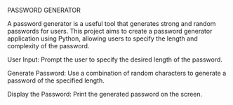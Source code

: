 PASSWORD GENERATOR

A password generator is a useful tool that generates strong and
random passwords for users. This project aims to create a
password generator application using Python, allowing users to
specify the length and complexity of the password.

User Input: Prompt the user to specify the desired length of the
password.

Generate Password: Use a combination of random characters to
generate a password of the specified length.

Display the Password: Print the generated password on the screen.
